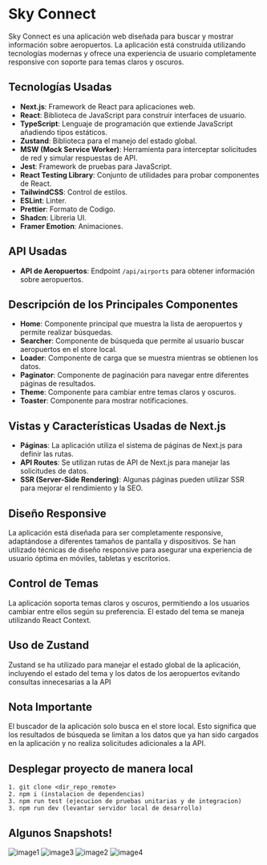 # Sky Connect

Sky Connect es una aplicación web diseñada para buscar y mostrar información sobre aeropuertos. La aplicación está construida utilizando tecnologías modernas y ofrece una experiencia de usuario completamente responsive con soporte para temas claros y oscuros.

## Tecnologías Usadas

- **Next.js**: Framework de React para aplicaciones web.
- **React**: Biblioteca de JavaScript para construir interfaces de usuario.
- **TypeScript**: Lenguaje de programación que extiende JavaScript añadiendo tipos estáticos.
- **Zustand**: Biblioteca para el manejo del estado global.
- **MSW (Mock Service Worker)**: Herramienta para interceptar solicitudes de red y simular respuestas de API.
- **Jest**: Framework de pruebas para JavaScript.
- **React Testing Library**: Conjunto de utilidades para probar componentes de React.
- **TailwindCSS**: Control de estilos.
- **ESLint**: Linter.
- **Prettier**: Formato de Codigo.
- **Shadcn**: Libreria UI.
- **Framer Emotion**: Animaciones.

## API Usadas

- **API de Aeropuertos**: Endpoint `/api/airports` para obtener información sobre aeropuertos.

## Descripción de los Principales Componentes

- **Home**: Componente principal que muestra la lista de aeropuertos y permite realizar búsquedas.
- **Searcher**: Componente de búsqueda que permite al usuario buscar aeropuertos en el store local.
- **Loader**: Componente de carga que se muestra mientras se obtienen los datos.
- **Paginator**: Componente de paginación para navegar entre diferentes páginas de resultados.
- **Theme**: Componente para cambiar entre temas claros y oscuros.
- **Toaster**: Componente para mostrar notificaciones.

## Vistas y Características Usadas de Next.js

- **Páginas**: La aplicación utiliza el sistema de páginas de Next.js para definir las rutas.
- **API Routes**: Se utilizan rutas de API de Next.js para manejar las solicitudes de datos.
- **SSR (Server-Side Rendering)**: Algunas páginas pueden utilizar SSR para mejorar el rendimiento y la SEO.

## Diseño Responsive

La aplicación está diseñada para ser completamente responsive, adaptándose a diferentes tamaños de pantalla y dispositivos. Se han utilizado técnicas de diseño responsive para asegurar una experiencia de usuario óptima en móviles, tabletas y escritorios.

## Control de Temas

La aplicación soporta temas claros y oscuros, permitiendo a los usuarios cambiar entre ellos según su preferencia. El estado del tema se maneja utilizando React Context.

## Uso de Zustand

Zustand se ha utilizado para manejar el estado global de la aplicación, incluyendo el estado del tema y los datos de los aeropuertos evitando consultas innecesarias a la API

## Nota Importante

El buscador de la aplicación solo busca en el store local. Esto significa que los resultados de búsqueda se limitan a los datos que ya han sido cargados en la aplicación y no realiza solicitudes adicionales a la API.

## Desplegar proyecto de manera local

```
1. git clone <dir_repo_remote>
2. npm i (instalacion de dependencias)
3. npm run test (ejecucion de pruebas unitarias y de integracion)
3. npm run dev (levantar servidor local de desarrollo)

```

## Algunos Snapshots!

<image src="./public/snapshots/image-1.png" alt="image1">
<image src="./public/snapshots/image-3.png" alt="image3">
<image src="./public/snapshots/image-2.png" alt="image2">
<image src="./public/snapshots/image-4.png" alt="image4">
